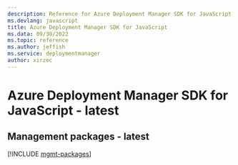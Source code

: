 ```yaml
---
description: Reference for Azure Deployment Manager SDK for JavaScript
ms.devlang: javascript
title: Azure Deployment Manager SDK for JavaScript
ms.data: 09/30/2022
ms.topic: reference
ms.author: jeffish
ms.service: deploymentmanager
author: xirzec
---
```

# Azure Deployment Manager SDK for JavaScript - latest

## Management packages - latest
[!INCLUDE [mgmt-packages](deployment-manager-mgmt-index.md)]